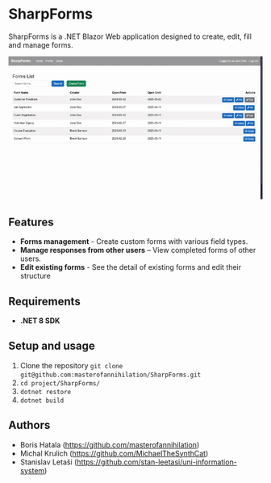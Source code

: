 # SharpForms

SharpForms is a .NET Blazor Web application designed to create, edit, fill and manage forms.

![SharpForms Demo](sharpforms_gir.gif)

## Features
- **Forms management** - Create custom forms with various field types.
- **Manage responses from other users** – View completed forms of other users.
- **Edit existing forms** - See the detail of existing forms and edit their structure

## Requirements
- **.NET 8 SDK**

## Setup and usage

1. Clone the repository `git clone git@github.com:masterofannihilation/SharpForms.git`
2. `cd project/SharpForms/`
3. `dotnet restore`
4. `dotnet build`



## Authors
- Boris Hatala (https://github.com/masterofannihilation)
- Michal Krulich (https://github.com/MichaelTheSynthCat)
- Stanislav Letaši (https://github.com/stan-leetasi/uni-information-system)
